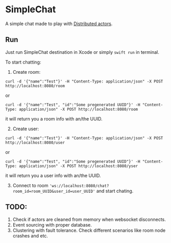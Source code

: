 #  SimpleChat

A simple chat made to play with [Distributed actors](https://www.swift.org/blog/distributed-actors/).

## Run
Just run SimpleChat destination in Xcode or simply `swift run` in terminal.

To start chatting:

1. Create room:
```
curl -d '{"name":"Test"}' -H "Content-Type: application/json" -X POST http://localhost:8080/room
```
or 
```
curl -d '{"name":"Test", "id":"Some pregenerated UUID"}' -H "Content-Type: application/json" -X POST http://localhost:8080/room
```

it will return you a room info with an/the UUID.

2. Create user:
```
curl -d '{"name":"Test"}' -H "Content-Type: application/json" -X POST http://localhost:8080/user
```
or 
```
curl -d '{"name":"Test", "id":"Some pregenerated UUID"}' -H "Content-Type: application/json" -X POST http://localhost:8080/yser
```

it will return you a user info with an/the UUID.

3. Connect to room `'ws://localhost:8080/chat?room_id=room_UUID&user_id=user_UUID'` and start chating.

## TODO:
1. Check if actors are cleaned from memory when websocket disconnects.
2. Event sourcing with proper database.
3. Clustering with fault tolerance. Check different scenarios like room node crashes and etc.
